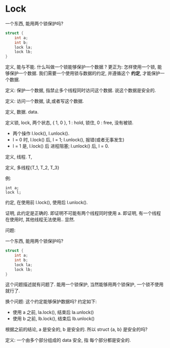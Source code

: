 # Lock

一个东西, 能用两个锁保护吗?

``` c
struct {
    int a;
    int b;
    lock la;
    lock lb;
}
```

定义, 能与不能. 什么叫做一个锁能够保护一个数据 ?
更正为: 怎样使用一个锁, 能够保护一个数据. 我们需要一个使用锁与数据的约定,
并遵循这个 **约定**, 才能保护一个数据.

定义: 保护一个数据, 指禁止多个线程同时访问这个数据. 说这个数据是安全的.

定义: 访问一个数据, 读,或者写这个数据.

定义, 数据. data.

定义锁, lock, 两个状态,  { 1, 0 }, 1 : hold, 锁住, 0 : free, 没有被锁.
- 两个操作 l.lock(), l.unlock().
- l = 0 时, l.lock() 后, l = 1; l.unlock(), 报错(或者无事发生)
- l = 1 是, l.lock() 后 进程阻塞; l.unlock() 后, l = 0.

定义, 线程. T, 

定义, 多线程{T_1, T_2, T_3}

例: 
```
int a;
lock l;
```
约定, 在使用前 l.lock(), 使用后 l.unlock().

证明, 此约定是正确的. 即证明不可能有两个线程同时使用 a.
即证明, 有一个线程在使用时, 其他线程无法使用.. 显然.


问题: 

一个东西, 能用两个锁保护吗?

``` c
struct {
    int a;
    int b;
    lock la;
    lock lb;
}
```

这个问题描述就有问题了. 能用一个锁保护, 当然能够用两个锁保护, 一个锁不使用就行了.

换个问题: 这个约定能够保护数据吗? 约定如下:

- 使用 a 之前, la.lock(), 结束后 la.unlock()
- 使用 b 之前, lb.lock(), 结束后 lb.unlock()

根据之前的结论, a 是安全的, b 是安全的. 所以 struct {a, b} 是安全的吗?

定义: 一个由多个部分组成的 data 安全, 指 每个部分都是安全的.


